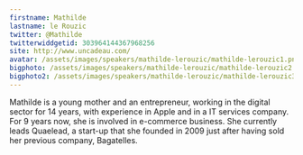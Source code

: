 ```yaml
---
firstname: Mathilde 
lastname: le Rouzic
twitter: @Mathilde
twitterwiddgetid: 303964144367968256
site: http://www.uncadeau.com/
avatar: /assets/images/speakers/mathilde-lerouzic/mathilde-lerouzic1.png
bigphoto: /assets/images/speakers/mathilde-lerouzic/mathilde-lerouzic2.png
bigphoto2: /assets/images/speakers/mathilde-lerouzic/mathilde-lerouzic3.png
---
```


Mathilde is a young mother and an entrepreneur, working in the digital sector for 14 years, with experience in Apple and in a IT services company. For 9 years now, she is involved in e-commerce business.
She currently leads Quaelead, a start-up that she founded in 2009 just after having sold her previous company, Bagatelles.



